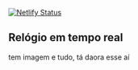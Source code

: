[![Netlify Status](https://api.netlify.com/api/v1/badges/4c9b9c73-9f4f-4760-bfad-c8700ce2f386/deploy-status)](https://app.netlify.com/sites/relogioemtemporeal/deploys)
## Relógio em tempo real
tem imagem e tudo, tá daora esse aí
